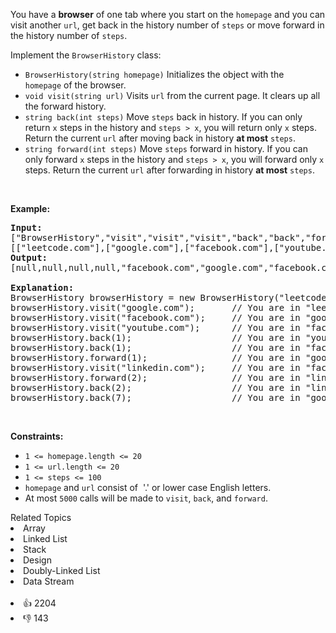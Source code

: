 <p>You have a <strong>browser</strong> of one tab where you start on the <code>homepage</code> and you can visit another <code>url</code>, get back in the history number of <code>steps</code> or move forward in the history number of <code>steps</code>.</p>

<p>Implement the <code>BrowserHistory</code> class:</p>

<ul> 
 <li><code>BrowserHistory(string homepage)</code> Initializes the object with the <code>homepage</code>&nbsp;of the browser.</li> 
 <li><code>void visit(string url)</code>&nbsp;Visits&nbsp;<code>url</code> from the current page. It clears up all the forward history.</li> 
 <li><code>string back(int steps)</code>&nbsp;Move <code>steps</code> back in history. If you can only return <code>x</code> steps in the history and <code>steps &gt; x</code>, you will&nbsp;return only <code>x</code> steps. Return the current <code>url</code>&nbsp;after moving back in history <strong>at most</strong> <code>steps</code>.</li> 
 <li><code>string forward(int steps)</code>&nbsp;Move <code>steps</code> forward in history. If you can only forward <code>x</code> steps in the history and <code>steps &gt; x</code>, you will&nbsp;forward only&nbsp;<code>x</code> steps. Return the current <code>url</code>&nbsp;after forwarding in history <strong>at most</strong> <code>steps</code>.</li> 
</ul>

<p>&nbsp;</p> 
<p><strong class="example">Example:</strong></p>

<pre>
<b>Input:</b>
["BrowserHistory","visit","visit","visit","back","back","forward","visit","forward","back","back"]
[["leetcode.com"],["google.com"],["facebook.com"],["youtube.com"],[1],[1],[1],["linkedin.com"],[2],[2],[7]]
<b>Output:</b>
[null,null,null,null,"facebook.com","google.com","facebook.com",null,"linkedin.com","google.com","leetcode.com"]

<b>Explanation:</b>
BrowserHistory browserHistory = new BrowserHistory("leetcode.com");
browserHistory.visit("google.com");       // You are in "leetcode.com". Visit "google.com"
browserHistory.visit("facebook.com");     // You are in "google.com". Visit "facebook.com"
browserHistory.visit("youtube.com");      // You are in "facebook.com". Visit "youtube.com"
browserHistory.back(1);                   // You are in "youtube.com", move back to "facebook.com" return "facebook.com"
browserHistory.back(1);                   // You are in "facebook.com", move back to "google.com" return "google.com"
browserHistory.forward(1);                // You are in "google.com", move forward to "facebook.com" return "facebook.com"
browserHistory.visit("linkedin.com");     // You are in "facebook.com". Visit "linkedin.com"
browserHistory.forward(2);                // You are in "linkedin.com", you cannot move forward any steps.
browserHistory.back(2);                   // You are in "linkedin.com", move back two steps to "facebook.com" then to "google.com". return "google.com"
browserHistory.back(7);                   // You are in "google.com", you can move back only one step to "leetcode.com". return "leetcode.com"
</pre>

<p>&nbsp;</p> 
<p><strong>Constraints:</strong></p>

<ul> 
 <li><code>1 &lt;= homepage.length &lt;= 20</code></li> 
 <li><code>1 &lt;= url.length &lt;= 20</code></li> 
 <li><code>1 &lt;= steps &lt;= 100</code></li> 
 <li><code>homepage</code> and <code>url</code> consist of&nbsp; '.' or lower case English letters.</li> 
 <li>At most <code>5000</code>&nbsp;calls will be made to <code>visit</code>, <code>back</code>, and <code>forward</code>.</li> 
</ul>

<div><div>Related Topics</div><div><li>Array</li><li>Linked List</li><li>Stack</li><li>Design</li><li>Doubly-Linked List</li><li>Data Stream</li></div></div><br><div><li>👍 2204</li><li>👎 143</li></div>